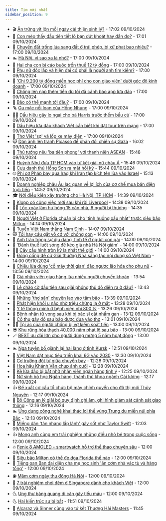 ```yaml
---
title: Tim mới nhất
sidebar_position: 9
---
```


<!-- vnexpress-tin-moi-nhat:START -->
- 🎬 [Ăn trứng vịt lộn mỗi ngày cải thiện sinh lý?](https://vnexpress.net/an-trung-vit-lon-moi-ngay-cai-thien-sinh-ly-4801023.html) - 17:02 09/10/2024
- 🐎 [Con mèo thấy đầu tiên tiết lộ bạn dứt khoát hay đắn đo?](https://vnexpress.net/con-meo-thay-dau-tien-tiet-lo-ban-dut-khoat-hay-dan-do-4801100.html) - 17:01 09/10/2024
- 🦍 [Chuyển đất trồng lúa sang đất ở trái phép, bị xử phạt bao nhiêu?](https://vnexpress.net/chuyen-dat-trong-lua-sang-dat-o-trai-phep-bi-xu-phat-bao-nhieu-4802216.html) - 17:00 09/10/2024
- 🏊 [Hà Nội, vì sao xa là nhớ?](https://vnexpress.net/ha-noi-vi-sao-xa-la-nho-4802248.html) - 17:00 09/10/2024
- 🎊 [Hai cha con bị cáo buộc trốn thuế 12 tỷ đồng](https://vnexpress.net/hai-cha-con-bi-cao-buoc-tron-thue-12-ty-dong-4802227.html) - 17:00 09/10/2024
- 🎃 [Phụ nữ độc lập và hiện đại có phải là người anh tìm kiếm?](https://vnexpress.net/phu-nu-doc-lap-va-hien-dai-co-phai-la-nguoi-anh-tim-kiem-4802112.html) - 17:00 09/10/2024
- 🧰 [&#39;Chi 9.200 tỷ đồng miễn học phí cho con giáo viên&#39; dưới góc độ kinh doanh](https://vnexpress.net/chi-9-200-ty-dong-mien-hoc-phi-cho-con-giao-vien-duoi-goc-do-kinh-doanh-4802098.html) - 17:00 09/10/2024
- 🔭 [Chồng lén nạp thêm tiền dù tôi đã cảnh báo app lừa đảo](https://vnexpress.net/chong-len-nap-them-tien-du-toi-da-canh-bao-app-lua-dao-4801866.html) - 17:00 09/10/2024
- 🫶 [Bão có thể mạnh tới đâu?](https://vnexpress.net/bao-co-the-manh-toi-dau-4801846.html) - 17:00 09/10/2024
- 🪜 [Gu mặc nổi loạn của Hồng Nhung](https://vnexpress.net/gu-mac-noi-loan-cua-hong-nhung-4801547.html) - 17:00 09/10/2024
- 👨‍🏫 [Dấu hiệu gây lo ngại cho bà Harris trước thềm bầu cử](https://vnexpress.net/dau-hieu-gay-lo-ngai-cho-ba-harris-truoc-them-bau-cu-4801406.html) - 17:00 09/10/2024
- 🎊 [Dấu hiệu lừa đảo khách Việt cần biết khi đặt tour trên mạng](https://vnexpress.net/dau-hieu-lua-dao-khach-viet-can-biet-khi-dat-tour-tren-mang-4798932.html) - 17:00 09/10/2024
- 🎊 [Thợ Việt &#39;sợ&#39; vá lốp xe máy điện](https://vnexpress.net/tho-viet-so-va-lop-xe-may-dien-4802047.html) - 17:00 09/10/2024
- 😺 [Dán ảnh lên tranh Picasso để phản đối chiến sự Gaza](https://vnexpress.net/dan-anh-len-tranh-picasso-de-phan-doi-chien-su-gaza-4802243.html) - 16:02 09/10/2024
- 🐘 [Thủ tướng nêu &#39;ba tiên phong&#39; với thanh niên ASEAN](https://vnexpress.net/thu-tuong-neu-ba-tien-phong-voi-thanh-nien-asean-4802241.html) - 15:48 09/10/2024
- 🌁 [Huỳnh Như đưa TP HCM vào tứ kết giải nữ châu Á](https://vnexpress.net/huynh-nhu-dua-tp-hcm-vao-tu-ket-giai-nu-chau-a-4802244.html) - 15:46 09/10/2024
- 🐲 [Cựu danh thủ Hồng Sơn ra mắt hồi ký](https://vnexpress.net/cuu-danh-thu-hong-son-ra-mat-hoi-ky-4802060.html) - 15:44 09/10/2024
- 🤓 [Phi cơ Pháp bay qua Iraq khi Iran tập kích tên lửa vào Israel](https://vnexpress.net/phi-co-phap-bay-qua-iraq-khi-iran-tap-kich-ten-lua-vao-israel-4802236.html) - 15:13 09/10/2024
- 💪 [Doanh nghiệp châu Âu lạc quan về lợi ích của cơ chế mua bán điện trực tiếp](https://vnexpress.net/doanh-nghiep-chau-au-lac-quan-ve-loi-ich-cua-co-che-mua-ban-dien-truc-tiep-4802207.html) - 14:52 09/10/2024
- 🎓 [Nới điều kiện xây trường cho Hà Nội, TP HCM](https://vnexpress.net/noi-dieu-kien-xay-truong-cho-ha-noi-tp-hcm-4802162.html) - 14:39 09/10/2024
- 🫣 [Klopp có công việc mới sau khi rời Liverpool](https://vnexpress.net/klopp-co-cong-viec-moi-sau-khi-roi-liverpool-4802242.html) - 14:38 09/10/2024
- 🧑‍💻 [Lốc xoáy làm hư hỏng 15 căn nhà, 6 người bị thương](https://vnexpress.net/loc-xoay-lam-hu-hong-15-can-nha-6-nguoi-bi-thuong-4802240.html) - 14:35 09/10/2024
- 🐲 [Người Việt ở Florida chuẩn bị cho &#39;tình huống xấu nhất&#39; trước siêu bão Milton](https://vnexpress.net/nguoi-viet-o-florida-chuan-bi-cho-tinh-huong-xau-nhat-truoc-sieu-bao-milton-4802197.html) - 14:14 09/10/2024
- 🌝 [Tuyển Việt Nam thắng Nam Định](https://vnexpress.net/tuyen-viet-nam-thang-nam-dinh-4802226.html) - 14:07 09/10/2024
- 😺 [Tôi hay cáu gắt vô cớ với chồng con](https://vnexpress.net/toi-hay-cau-gat-vo-co-voi-chong-con-4802234.html) - 14:00 09/10/2024
- 🐎 [Anh trân trọng sự dịu dàng, tinh tế ở người con gái](https://vnexpress.net/anh-tran-trong-su-diu-dang-tinh-te-o-nguoi-con-gai-4802093.html) - 14:00 09/10/2024
- 🎡 [&#39;Đánh thuế lướt sóng để kéo giá nhà Hà Nội giảm&#39;](https://vnexpress.net/danh-thue-luot-song-de-keo-gia-nha-ha-noi-giam-4801904.html) - 14:00 09/10/2024
- 👨‍🏫 [Cây cầu hình tròn kỳ lạ nhất thế giới](https://vnexpress.net/cay-cau-hinh-tron-ky-la-nhat-the-gioi-4801850.html) - 14:00 09/10/2024
- 🦆 [Đóng cổng đề cử Giải thưởng Nhà sáng tạo nội dung số Việt Nam](https://vnexpress.net/dong-cong-de-cu-giai-thuong-nha-sang-tao-noi-dung-so-viet-nam-4802225.html) - 14:00 09/10/2024
- 🚦 [Chiêu lừa dùng &#39;cỗ máy thời gian&#39; đảo ngược lão hóa cho phụ nữ](https://vnexpress.net/chieu-lua-dung-co-may-thoi-gian-dao-nguoc-lao-hoa-cho-phu-nu-4802163.html) - 13:56 09/10/2024
- 💫 [Giả nhân viên giao hàng lừa nhiều người chuyển khoản](https://vnexpress.net/gia-nhan-vien-giao-hang-lua-nhieu-nguoi-chuyen-khoan-4802233.html) - 13:54 09/10/2024
- 🎉 [Lễ chào cờ đầu tiên sau giải phóng thủ đô diễn ra ở đâu?](https://vnexpress.net/le-chao-co-dau-tien-sau-giai-phong-thu-do-dien-ra-o-dau-4802172.html) - 13:43 09/10/2024
- 🌋 [Những &#39;thợ săn&#39; chuyên lao vào tâm bão](https://vnexpress.net/nhung-tho-san-chuyen-lao-vao-tam-bao-4802130.html) - 13:39 09/10/2024
- 🤖 [Phát hiện khối u não nhờ triệu chứng lạ ở mắt](https://vnexpress.net/phat-hien-khoi-u-nao-nho-trieu-chung-la-o-mat-4802135.html) - 13:28 09/10/2024
- 🦏 [Y tế thông minh ở bệnh viện nhi 800 tỷ](https://vnexpress.net/y-te-thong-minh-o-benh-vien-nhi-800-ty-4802223.html) - 13:26 09/10/2024
- 🦩 [Bệnh nhân tử vong sau khi bị bác sĩ cắt nhầm gan](https://vnexpress.net/benh-nhan-tu-vong-sau-khi-bi-bac-si-cat-nham-gan-4802179.html) - 13:12 09/10/2024
- 👺 [Cổ thụ gãy đổ sau bão được đưa vào thơ](https://vnexpress.net/co-thu-gay-do-sau-bao-duoc-dua-vao-tho-4800612.html) - 13:01 09/10/2024
- 🧑‍🏫 [Tội ác của người chồng bị vợ kiểm soát tiền](https://vnexpress.net/toi-ac-cua-nguoi-chong-bi-vo-kiem-soat-tien-4802211.html) - 13:00 09/10/2024
- 😎 [Khu rừng hóa thạch 40.000 năm phát lộ sau bão](https://vnexpress.net/khu-rung-hoa-thach-40-000-nam-phat-lo-sau-bao-4801853.html) - 13:00 09/10/2024
- 🪄 [BEST ưu đãi lớn cho người dùng mừng 5 năm hoạt động](https://vnexpress.net/best-uu-dai-lon-cho-nguoi-dung-mung-5-nam-hoat-dong-4802182.html) - 13:00 09/10/2024
- 🏊 [Nga tuyên bố giành lại hai làng ở tỉnh Kursk](https://vnexpress.net/nga-tuyen-bo-gianh-lai-hai-lang-o-tinh-kursk-4802218.html) - 12:51 09/10/2024
- 💃 [Việt Nam đặt mục tiêu triển khai 6G vào 2030](https://vnexpress.net/viet-nam-dat-muc-tieu-trien-khai-6g-vao-2030-4802203.html) - 12:30 09/10/2024
- 🦆 [Cơ trưởng đột tử giữa chuyến bay](https://vnexpress.net/co-truong-dot-tu-giua-chuyen-bay-4802209.html) - 12:28 09/10/2024
- 🎊 [Hoa hậu Khánh Vân chụp ảnh cưới](https://vnexpress.net/hoa-hau-khanh-van-chup-anh-cuoi-4802220.html) - 12:28 09/10/2024
- 👺 [Kẻ lừa đảo bị bắt nhờ nhân viên ngân hàng tinh ý](https://vnexpress.net/ke-lua-dao-bi-bat-nho-nhan-vien-ngan-hang-tinh-y-4802215.html) - 12:25 09/10/2024
- 🎡 [Nữ sinh bỏ học Ngân hàng, thành thủ khoa ngành Cải lương](https://vnexpress.net/nu-sinh-bo-hoc-ngan-hang-thanh-thu-khoa-nganh-cai-luong-4801519.html) - 12:17 09/10/2024
- 👍 [Đề xuất cơ cấu tổ chức bộ máy chính quyền cho đô thị mới Thủy Nguyên](https://vnexpress.net/de-xuat-co-cau-to-chuc-bo-may-chinh-quyen-cho-do-thi-moi-thuy-nguyen-4802200.html) - 12:17 09/10/2024
- 🐎 [Bộ Công an lý giải bỏ quy định ghi âm, ghi hình giám sát cảnh sát giao thông](https://vnexpress.net/cong-an-ly-giai-bo-quy-dinh-ghi-am-ghi-hinh-giam-sat-canh-sat-giao-thong-4802224.html) - 12:16 09/10/2024
- 🏊 [Ứng dụng công nghệ khai thác lợi thế vùng Trung du miền núi phía Bắc](https://vnexpress.net/ung-dung-cong-nghe-khai-thac-loi-the-vung-trung-du-mien-nui-phia-bac-4802166.html) - 12:13 09/10/2024
- 🦩 [Miếng dán &#39;tàn nhang lấp lánh&#39; gây sốt nhờ Taylor Swift](https://vnexpress.net/mieng-dan-tan-nhang-lap-lanh-gay-sot-nho-taylor-swift-4802128.html) - 12:03 09/10/2024
- 👍 [Mong anh cùng em trải nghiệm những điều nhỏ bé trong cuộc sống](https://vnexpress.net/mong-anh-cung-em-trai-nghiem-nhung-dieu-nho-be-trong-cuoc-song-4802091.html) - 12:00 09/10/2024
- 🔥 [Fenix 8 AMOLED - smartwatch hỗ trợ thể thao chuyên sâu](https://vnexpress.net/fenix-8-amoled-smartwatch-ho-tro-the-thao-chuyen-sau-4801988.html) - 12:00 09/10/2024
- 💄 [Siêu bão Milton có thể đe dọa Florida thế nào](https://vnexpress.net/sieu-bao-milton-co-the-de-doa-florida-the-nao-4801891.html) - 12:00 09/10/2024
- 🤡 [Tiếng oan Ban đại diện cha mẹ học sinh &#39;ăn cơm nhà vác tù và hàng tổng&#39;](https://vnexpress.net/tieng-oan-ban-dai-dien-cha-me-hoc-sinh-an-com-nha-vac-tu-va-hang-tong-4801878.html) - 12:00 09/10/2024
- ⛽️ [Mâm cơm ngày thu đông Hà Nội](https://vnexpress.net/mam-com-ngay-thu-dong-ha-noi-4801760.html) - 12:00 09/10/2024
- 🚀 [7 trải nghiệm chơi đêm ở Singapore dành cho khách Việt](https://vnexpress.net/7-trai-nghiem-choi-dem-o-singapore-danh-cho-khach-viet-4801685.html) - 12:00 09/10/2024
- 🌜 [Ung thư bàng quang di căn gây tiểu máu](https://vnexpress.net/ung-thu-bang-quang-di-can-gay-tieu-mau-4802125.html) - 12:00 09/10/2024
- 🌜 [Hai kiến trúc sư bị bắt](https://vnexpress.net/hai-kien-truc-su-bi-bat-4802217.html) - 11:51 09/10/2024
- 🦩 [Alcaraz và Sinner cùng vào tứ kết Thượng Hải Masters](https://vnexpress.net/alcaraz-va-sinner-cung-vao-tu-ket-thuong-hai-masters-4802221.html) - 11:45 09/10/2024<!-- vnexpress-tin-moi-nhat:END -->
